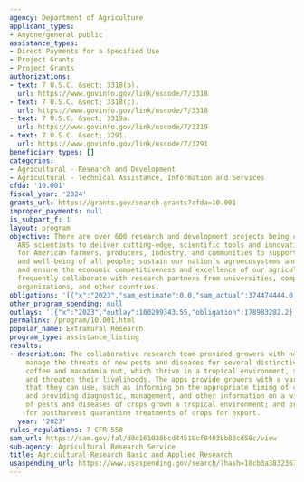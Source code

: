 ```yaml
---
agency: Department of Agriculture
applicant_types:
- Anyone/general public
assistance_types:
- Direct Payments for a Specified Use
- Project Grants
- Project Grants
authorizations:
- text: 7 U.S.C. &sect; 3318(b).
  url: https://www.govinfo.gov/link/uscode/7/3318
- text: 7 U.S.C. &sect; 3318(c).
  url: https://www.govinfo.gov/link/uscode/7/3318
- text: 7 U.S.C. &sect; 3319a.
  url: https://www.govinfo.gov/link/uscode/7/3319
- text: 7 U.S.C. &sect; 3291.
  url: https://www.govinfo.gov/link/uscode/7/3291
beneficiary_types: []
categories:
- Agricultural - Research and Development
- Agricultural - Technical Assistance, Information and Services
cfda: '10.001'
fiscal_year: '2024'
grants_url: https://grants.gov/search-grants?cfda=10.001
improper_payments: null
is_subpart_f: 1
layout: program
objective: There are over 600 research and development projects being conducted by
  ARS scientists to deliver cutting-edge, scientific tools and innovative solutions
  for American farmers, producers, industry, and communities to support the nourishment
  and well-being of all people; sustain our nation’s agroecosystems and natural resources;
  and ensure the economic competitiveness and excellence of our agriculture. Our scientists
  frequently collaborate with research partners from universities, companies, other
  organizations, and other countries.
obligations: '[{"x":"2023","sam_estimate":0.0,"sam_actual":374474444.0,"usa_spending_actual":290036475.82},{"x":"2024","sam_estimate":0.0,"sam_actual":379881117.0,"usa_spending_actual":291100364.52},{"x":"2025","sam_estimate":0.0,"sam_actual":379180000.0,"usa_spending_actual":121648.33}]'
other_program_spending: null
outlays: '[{"x":"2023","outlay":100299343.55,"obligation":178983282.2},{"x":"2024","outlay":29466412.28,"obligation":160910079.5},{"x":"2025","outlay":0.0,"obligation":56622.5}]'
permalink: /program/10.001.html
popular_name: Extramural Research
program_type: assistance_listing
results:
- description: The collaborative research team provided growers with new apps to help
    manage the threats of new pests and diseases for several distinctive crops, including
    coffee and macadamia nut, which thrive in a tropical environment, such as Hawaii,
    and threaten their livelihoods. The apps provide growers with a variety of information
    that they can use, such as informing on the appropriate timing of control measures,
    and providing diagnostic, management, and other information on a wide variety
    of pests and diseases of crops grown a tropical environment; and provides recommendations
    for postharvest quarantine treatments of crops for export.
  year: '2023'
rules_regulations: 7 CFR 550
sam_url: https://sam.gov/fal/d8d161028bcd44518cf0403bb88cd50c/view
sub-agency: Agricultural Research Service
title: Agricultural Research Basic and Applied Research
usaspending_url: https://www.usaspending.gov/search/?hash=18cb3a3832367db6bd1e2e34005771cf
---
```

